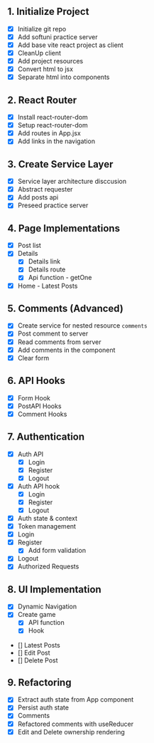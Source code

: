 ## 1. Initialize Project
- [x] Initialize git repo
- [x] Add softuni practice server
- [x] Add base vite react project as client
- [x] CleanUp client
- [x] Add project resources
- [x] Convert html to jsx
- [x] Separate html into components
## 2. React Router
- [x] Install react-router-dom
- [x] Setup react-router-dom
- [x] Add routes in App.jsx
- [x] Add links in the navigation
## 3. Create Service Layer
- [x] Service layer architecture disccusion
- [x] Abstract requester
- [x] Add posts api
- [x] Preseed practice server
## 4. Page Implementations
- [x] Post list
- [x] Details
  - [x] Details link
  - [x] Details route
  - [x] Api function - getOne
- [x] Home - Latest Posts
## 5. Comments (Advanced)
- [x] Create service for nested resource `comments`
- [x] Post comment to server
- [x] Read comments from server
- [x] Add comments in the component
- [x] Clear form
## 6. API Hooks
- [x] Form Hook
- [x] PostAPI Hooks
- [x] Comment Hooks
## 7. Authentication
- [x] Auth API
  - [x] Login
  - [x] Register
  - [x] Logout
- [x] Auth API hook
  - [x] Login
  - [x] Register
  - [x] Logout
- [x] Auth state & context
- [x] Token management
- [x] Login
- [x] Register
  - [x] Add form validation
- [x] Logout
- [x] Authorized Requests
## 8. UI Implementation
- [x] Dynamic Navigation
- [x] Create game
  - [x] API function
  - [x] Hook
- [] Latest Posts
- [] Edit Post
- [] Delete Post
## 9. Refactoring
- [x] Extract auth state from App component
- [x] Persist auth state
- [x] Comments
- [x] Refactored comments with useReducer
- [x] Edit and Delete ownership rendering
